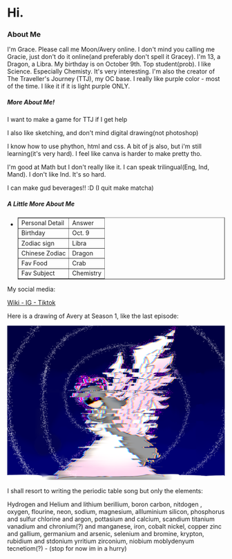 <h1>Hi.</h1>
<h3>About Me</h3>
<p>I'm Grace. Please call me Moon/Avery online. I don't mind you calling me Gracie, just don't do it online(and preferably don't spell it Gracey). I'm 13, a Dragon, a Libra. My birthday is on October 9th. Top student(prob). I like Science. Especially Chemisty. It's very interesting. I'm also the creator of The Traveller's Journey (TTJ), my OC base. I really like purple color - most of the time. I like it if it is light purple ONLY.</p>
<h5>More About Me!</h5>
<p>I want to make a game for TTJ if I get help</p>
<p>I also like sketching, and don't mind digital drawing(not photoshop)</p>
<p>I know how to use phython, html and css. A bit of js also, but i'm still learning(it's very hard). I feel like canva is harder to make pretty tho.</p>
<p>I'm good at Math but I don't really like it. I can speak trilingual(Eng, Ind, Mand). I don't like Ind. It's so hard.</p>
<p>I can make gud beverages!! :D (I quit make matcha)</p>
<h5>A Little More About Me</h5>
<ul>
            <li>
                                    <table border = "1">
                                                <tr>
                                                            <td>Personal Detail</td>
                                                            <td>Answer</td>
                                                </tr>
                                                <tr>
                                                            <td>Birthday</td>
                                                            <td>Oct. 9</td>
                                                </tr>
                                                            <td>Zodiac sign</td>
                                                            <td>Libra</td>
                                                </tr>
                                                <tr>
                                                            <td>Chinese Zodiac</td>
                                                            <td>Dragon</td>
                                                </tr>
                                                <tr>
                                                            <td>Fav Food</td>
                                                            <td>Crab</td>
                                                </tr>
                                                <tr>
                                                            <td>Fav Subject</td>
                                                            <td>Chemistry</td>
                                                </tr>
                                    </table>
            </li>
</ul>
<p>My social media:</p>
<a href="https://cookie-run-kingdom-ocs.fandom.com/wiki/User:DiamondMoon789">Wiki - </a>
<a href="#">IG - </a>
<a href="#">Tiktok</a>
<p>Here is a drawing of Avery at Season 1, like the last episode:</p>
<img src="Glitching avery;(.png" alt="Avery pic">
<p>I shall resort to writing the periodic table song but only the elements:</p>
<p>Hydrogen and Helium and lithium berillium, boron carbon, nitdogen , oxygen, flourine, neon, sodium, magnesium, allluminium silicon, phosphorus and sulfur chlorine and argon, pottasium and calcium, scandium titanium vanadium and chronium(?) and manganese, iron, cobalt nickel, copper zinc and gallium, germanium and arsenic, selenium and bromine, krypton, rubidium and stdonium yrritium zirconium, niobium moblydenyum tecnetiom(?) - (stop for now im in a hurry)</p>
